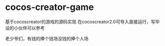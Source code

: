 # cocos-creator-game
基于cocoscreator的游戏的源码实现
在cocoscreator2.0可导入直接运行，写毕设的小伙伴可以参考

老少爷们，有钱的捧个钱场没钱的捧个人场



